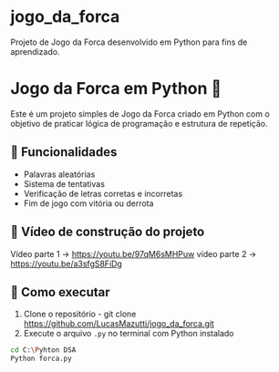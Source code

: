 # jogo_da_forca
Projeto de Jogo da Forca desenvolvido em Python para fins de aprendizado.

# Jogo da Forca em Python 🐍

Este é um projeto simples de Jogo da Forca criado em Python com o objetivo de praticar lógica de programação e estrutura de repetição.

## 🚀 Funcionalidades
- Palavras aleatórias
- Sistema de tentativas
- Verificação de letras corretas e incorretas
- Fim de jogo com vitória ou derrota

## 🎥 Vídeo de construção do projeto
Vídeo parte 1 -> https://youtu.be/97qM6sMHPuw
vídeo parte 2 -> https://youtu.be/a3sfgS8FiDg

## 📂 Como executar
1. Clone o repositório - git clone https://github.com/LucasMazutti/jogo_da_forca.git
2. Execute o arquivo `.py` no terminal com Python instalado

```bash
cd C:\Pyhton DSA
Python forca.py

